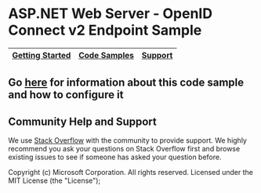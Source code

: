 ASP.NET Web Server - OpenID Connect v2 Endpoint Sample
======================================================

| [Getting Started](https://aka.ms/aadv2)| [Code Samples](https://github.com/azure-samples/) | [Support](README.md#community-help-and-support)
| --- | --- | --- |

## Go [here](https://docs.microsoft.com/azure/active-directory/develop/guidedsetups/active-directory-mobileanddesktopapp-windowsdesktop-intro) for information about this code sample and how to configure it

## Community Help and Support

We use [Stack Overflow](http://stackoverflow.com/questions/tagged/azure-active-directory) with the community to provide support. We highly recommend you ask your questions on Stack Overflow first and browse existing issues to see if someone has asked your question before.

Copyright (c) Microsoft Corporation.  All rights reserved. Licensed under the MIT License (the "License");
